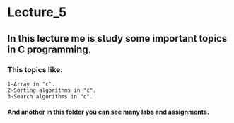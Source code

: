 # Lecture_5
## In this lecture me is study some important topics in C programming.
### This topics like:
    1-Array in "c".
    2-Sorting algorithms in "c".
    3-Search algorithms in "c".
#### And another In this folder you can see many labs and assignments.
